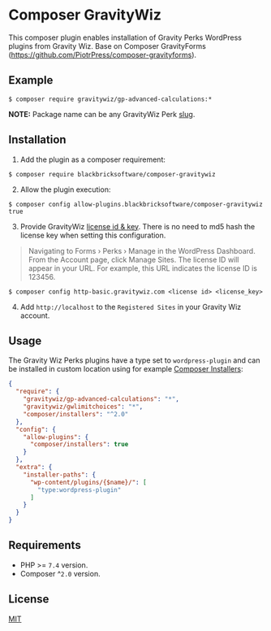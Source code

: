 # Composer GravityWiz

This composer plugin enables installation of Gravity Perks WordPress plugins from Gravity Wiz. Base on Composer GravityForms (https://github.com/PiotrPress/composer-gravityforms).

## Example

```shell
$ composer require gravitywiz/gp-advanced-calculations:*
```

**NOTE:** Package name can be any GravityWiz Perk [slug](https://gravitywiz.com/gwapi/v2/?edd_action=get_products).

## Installation

1. Add the plugin as a composer requirement:

```shell
$ composer require blackbricksoftware/composer-gravitywiz
```

2. Allow the plugin execution:

```shell
$ composer config allow-plugins.blackbricksoftware/composer-gravitywiz true
```

3. Provide GravityWiz [license id & key](https://gravitywiz.com/documentation/can-i-download-perks-via-an-api/). There is no need to md5 hash the license key when setting this configuration.

> Navigating to Forms › Perks › Manage in the WordPress Dashboard. From the Account page, click Manage Sites. The license ID will appear in your URL. For example, this URL indicates the license ID is 123456.

```shell
$ composer config http-basic.gravitywiz.com <license id> <license_key>
```

4. Add `http://localhost` to the `Registered Sites` in your Gravity Wiz account.

## Usage

The Gravity Wiz Perks plugins have a type set to `wordpress-plugin` and can be installed in custom location using for example [Composer Installers](https://github.com/composer/installers): 

```json
{
  "require": {
    "gravitywiz/gp-advanced-calculations": "*",
    "gravitywiz/gwlimitchoices": "*",
    "composer/installers": "^2.0"
  },
  "config": {
    "allow-plugins": {
      "composer/installers": true
    }
  },
  "extra": {
    "installer-paths": {
      "wp-content/plugins/{$name}/": [
        "type:wordpress-plugin"
      ]
    }
  }
}
```

## Requirements

- PHP >= `7.4` version.
- Composer ^`2.0` version.

## License

[MIT](license.txt)